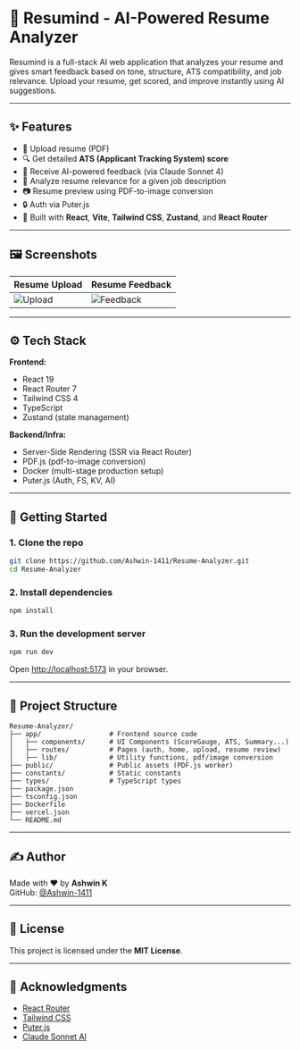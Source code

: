 # 🧠 Resumind - AI-Powered Resume Analyzer

Resumind is a full-stack AI web application that analyzes your resume and gives smart feedback based on tone, structure, ATS compatibility, and job relevance. Upload your resume, get scored, and improve instantly using AI suggestions.

---

## ✨ Features

- 📄 Upload resume (PDF)
- 🔍 Get detailed **ATS (Applicant Tracking System) score**
- 🧠 Receive AI-powered feedback (via Claude Sonnet 4)
- 🎯 Analyze resume relevance for a given job description
- 📷 Resume preview using PDF-to-image conversion
- 🔒 Auth via Puter.js
- 🧰 Built with **React**, **Vite**, **Tailwind CSS**, **Zustand**, and **React Router**

---

## 🖼️ Screenshots

| Resume Upload | Resume Feedback |
|---------------|-----------------|
| ![Upload](https://your-upload-screenshot-url) | ![Feedback](https://your-feedback-screenshot-url) |

---

## ⚙️ Tech Stack

**Frontend:**
- React 19
- React Router 7
- Tailwind CSS 4
- TypeScript
- Zustand (state management)

**Backend/Infra:**
- Server-Side Rendering (SSR via React Router)
- PDF.js (pdf-to-image conversion)
- Docker (multi-stage production setup)
- Puter.js (Auth, FS, KV, AI)

---

## 🚀 Getting Started

### 1. Clone the repo

```bash
git clone https://github.com/Ashwin-1411/Resume-Analyzer.git
cd Resume-Analyzer
```

### 2. Install dependencies

```bash
npm install
```

### 3. Run the development server

```bash
npm run dev
```

Open [http://localhost:5173](http://localhost:5173) in your browser.

---

## 📂 Project Structure

```
Resume-Analyzer/
├── app/                 # Frontend source code
│   ├── components/      # UI Components (ScoreGauge, ATS, Summary...)
│   ├── routes/          # Pages (auth, home, upload, resume review)
│   ├── lib/             # Utility functions, pdf/image conversion
├── public/              # Public assets (PDF.js worker)
├── constants/           # Static constants
├── types/               # TypeScript types
├── package.json
├── tsconfig.json
├── Dockerfile
├── vercel.json
└── README.md
```

---

## ✍️ Author

Made with ❤️ by **Ashwin K**  
GitHub: [@Ashwin-1411](https://github.com/Ashwin-1411)

---

## 📝 License

This project is licensed under the **MIT License**.

---

## 🙌 Acknowledgments

- [React Router](https://reactrouter.com/)
- [Tailwind CSS](https://tailwindcss.com/)
- [Puter.js](https://puter.com/)
- [Claude Sonnet AI](https://www.anthropic.com/index/claude)
